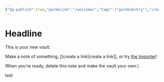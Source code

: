```yaml
---
{"dg-publish":true,"permalink":"/welcome/","tags":["gardenEntry"],"created":"2025-07-24T10:34:15.617+02:00"}
---
```


# Headline

This is your new *vault*.

Make a note of something, [[create a link\|create a link]], or try [the Importer](https://help.obsidian.md/Plugins/Importer)!

When you're ready, delete this note and make the vault your own.\


test